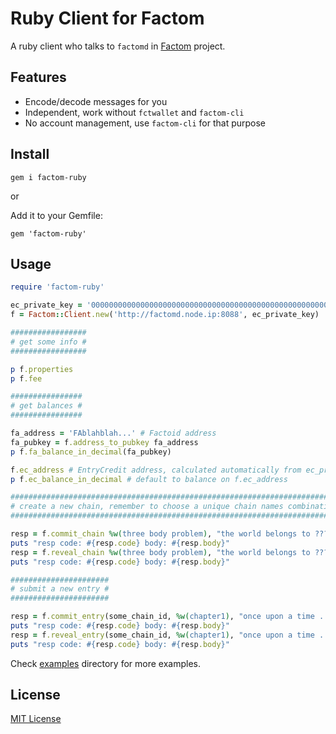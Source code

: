 # Ruby Client for Factom

A ruby client who talks to `factomd` in [Factom](http://factom.org) project.

## Features

* Encode/decode messages for you
* Independent, work without `fctwallet` and `factom-cli`
* No account management, use `factom-cli` for that purpose

## Install

```
gem i factom-ruby
```

or

Add it to your Gemfile:

```
gem 'factom-ruby'
```

## Usage

```ruby
require 'factom-ruby'

ec_private_key = '0000000000000000000000000000000000000000000000000000000000000000'
f = Factom::Client.new('http://factomd.node.ip:8088', ec_private_key)

#################
# get some info #
#################

p f.properties
p f.fee

################
# get balances #
################

fa_address = 'FAblahblah...' # Factoid address
fa_pubkey = f.address_to_pubkey fa_address
p f.fa_balance_in_decimal(fa_pubkey)

f.ec_address # EntryCredit address, calculated automatically from ec_private_key
p f.ec_balance_in_decimal # default to balance on f.ec_address

###########################################################################
# create a new chain, remember to choose a unique chain names combination #
###########################################################################

resp = f.commit_chain %w(three body problem), "the world belongs to ???"
puts "resp code: #{resp.code} body: #{resp.body}"
resp = f.reveal_chain %w(three body problem), "the world belongs to ???"
puts "resp code: #{resp.code} body: #{resp.body}"

######################
# submit a new entry #
######################

resp = f.commit_entry(some_chain_id, %w(chapter1), "once upon a time ...")
puts "resp code: #{resp.code} body: #{resp.body}"
resp = f.reveal_entry(some_chain_id, %w(chapter1), "once upon a time ...")
puts "resp code: #{resp.code} body: #{resp.body}"
```

Check [examples](examples/) directory for more examples.

## License

[MIT License](LICENSE)

